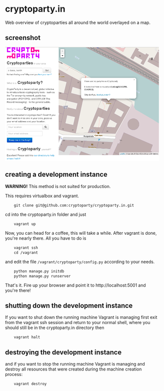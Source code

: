 cryptoparty.in
==============
Web overview of cryptoparties all around the world overlayed on a map.

screenshot
----------
![](screenshot.png?raw=true)

creating a development instance
-------------------------------

**WARNING!** This method is not suited for production.

This requires virtualbox and vagrant.

        git clone git@github.com:cryptoparty/cryptoparty.in.git

cd into the cryptoparty.in folder and just

        vagrant up

Now, you can head for a coffee, this will take a while. After vagrant is done, you're nearly there. All you have to do is

        vagrant ssh
        cd /vagrant

and edit the file ```/vagrant/cryptoparty/config.py``` according to your needs.
        
        python manage.py initdb
        python manage.py runserver
        
That's it. Fire up your browser and point it to http://localhost:5001 and you're there!

shutting down the development instance
--------------------------------------
If you want to shut down the running machine Vagrant is managing first exit from the vagrant ssh session and return to your normal shell, where you should still be in the cryptoparty.in directory then

        vagrant halt
        
destroying the development instance
-----------------------------------
and if you want to stop the running machine Vagrant is managing and destroy all resources that were created during the machine creation process:

        vagrant destroy
